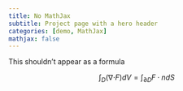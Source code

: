 ```yaml
---
title: No MathJax
subtitle: Project page with a hero header
categories: [demo, MathJax]
mathjax: false     
---
```


This shouldn’t appear as a formula

$$\int_D ({\nabla\cdot} F)dV=\int_{\partial D} F\cdot ndS$$
